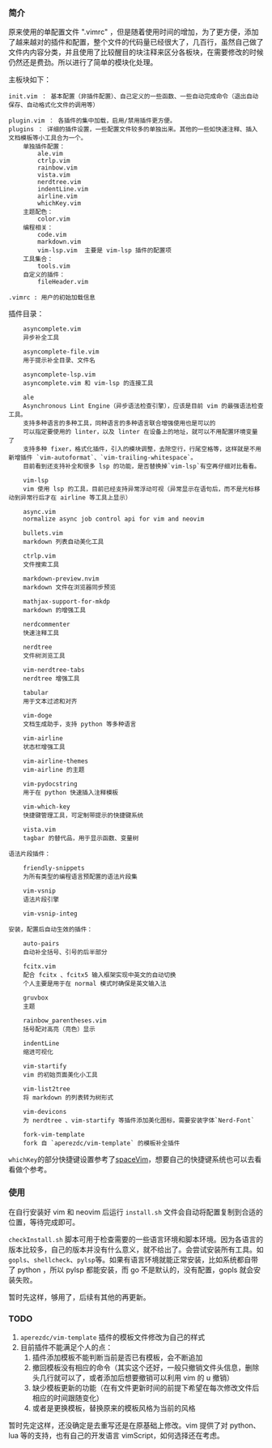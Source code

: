 ### 简介

原来使用的单配置文件 ".vimrc" ，但是随着使用时间的增加，为了更方便，添加了越来越对的插件和配置，整个文件的代码量已经很大了，几百行，虽然自己做了文件内内容分类，并且使用了比较醒目的块注释来区分各板块，在需要修改的时候仍然还是费劲。所以进行了简单的模块化处理。

主板块如下：

    init.vim ： 基本配置（非插件配置）、自己定义的一些函数、一些自动完成命令（退出自动保存、自动格式化文件的调用等）

    plugin.vim ： 各插件的集中加载，启用/禁用插件更方便。
    plugins ： 详细的插件设置，一些配置文件较多的单独出来。其他的一些如快速注释、插入文档模板等小工具合为一个。
        单独插件配置：
            ale.vim
            ctrlp.vim
            rainbow.vim
            vista.vim
            nerdtree.vim
            indentLine.vim
            airline.vim
            whichKey.vim
        主题配色：
            color.vim
        编程相关：
            code.vim
            markdown.vim
            vim-lsp.vim  主要是 vim-lsp 插件的配置项
        工具集合：
            tools.vim
        自定义的插件：
            fileHeader.vim

    .vimrc : 用户的初始加载信息


插件目录：

        asyncomplete.vim
        异步补全工具

        asyncomplete-file.vim
        用于提示补全目录、文件名

        asyncomplete-lsp.vim
        asyncomplete.vim 和 vim-lsp 的连接工具

        ale
        Asynchronous Lint Engine（异步语法检查引擎），应该是目前 vim 的最强语法检查工具。
        支持多种语言的多种工具，同种语言的多种语言联合增强使用也是可以的
        可以指定要使用的 linter，以及 linter 在设备上的地址，就可以不用配置环境变量了
        支持多种 fixer，格式化插件，引入的模块调整，去除空行，行尾空格等，这样就是不用新增插件 `vim-autoformat`、`vim-trailing-whitespace`。
        目前看到还支持补全和很多 lsp 的功能，是否替换掉`vim-lsp`有空再仔细对比看看。

        vim-lsp
        vim 使用 lsp 的工具，目前已经支持异常浮动可视（异常显示在语句后，而不是光标移动到异常行后才在 airline 等工具上显示）

        async.vim
        normalize async job control api for vim and neovim

        bullets.vim
        markdown 列表自动美化工具

        ctrlp.vim
        文件搜索工具

        markdown-preview.nvim
        markdown 文件在浏览器同步预览

        mathjax-support-for-mkdp
        markdown 的增强工具

        nerdcommenter
        快速注释工具

        nerdtree
        文件树浏览工具

        vim-nerdtree-tabs
        nerdtree 增强工具

        tabular
        用于文本过滤和对齐

        vim-doge
        文档生成助手，支持 python 等多种语言

        vim-airline
        状态栏增强工具

        vim-airline-themes
        vim-airline 的主题

        vim-pydocstring
        用于在 python 快速插入注释模板

        vim-which-key
        快捷键管理工具，可定制带提示的快捷键系统

        vista.vim
        tagbar 的替代品，用于显示函数、变量树

    语法片段插件：

        friendly-snippets
        为所有类型的编程语言预配置的语法片段集

        vim-vsnip
        语法片段引擎

        vim-vsnip-integ

    安装，配置后自动生效的插件：

        auto-pairs
        自动补全括号、引号的后半部分

        fcitx.vim
        配合 fcitx 、fcitx5 输入框架实现中英文的自动切换
        个人主要是用于在 normal 模式时确保是英文输入法

        gruvbox
        主题

        rainbow_parentheses.vim
        括号配对高亮（亮色）显示

        indentLine
        缩进可视化

        vim-startify
        vim 的初始页面美化小工具

        vim-list2tree
        将 markdown 的列表转为树形式

        vim-devicons
        为 nerdtree 、vim-startify 等插件添加美化图标，需要安装字体`Nerd-Font`

        fork-vim-template
        fork 自 `aperezdc/vim-template` 的模板补全插件

`whichKey`的部分快捷键设置参考了[spaceVim](https://github.com/liuchengxu/space-vim/blob/master/core/autoload/spacevim/map/leader.vim)，想要自己的快捷键系统也可以去看看做个参考。

### 使用
在自行安装好 vim 和 neovim 后运行 `install.sh` 文件会自动将配置复制到合适的位置，等待完成即可。

`checkInstall.sh` 脚本可用于检查需要的一些语言环境和脚本环境。因为各语言的版本比较多，自己的版本并没有什么意义，就不给出了。会尝试安装所有工具。如`gopls`、`shellcheck`、`pylsp`等。如果有语言环境就能正常安装，比如系统都自带了 python ，所以 pylsp 都能安装，而 go 不是默认的，没有配置，gopls 就会安装失败。

暂时先这样，够用了，后续有其他的再更新。

### TODO
1. `aperezdc/vim-template` 插件的模板文件修改为自己的样式
2. 目前插件不能满足个人的点：
    1. 插件添加模板不能判断当前是否已有模板，会不断追加
    2. 撤回模板没有相应的命令（其实这个还好，一般只撤销文件头信息，删除头几行就可以了，或者添加后想要撤销可以利用 vim 的 u 撤销）
    3. 缺少模板更新的功能（在有文件更新时间的前提下希望在每次修改文件后相应的时间跟随变化）
    4. 或者是更换模板，替换原来的模板风格为当前的风格

暂时先定这样，还没确定是去重写还是在原基础上修改。vim 提供了对 python、lua 等的支持，也有自己的开发语言 vimScript，如何选择还在考虑。

